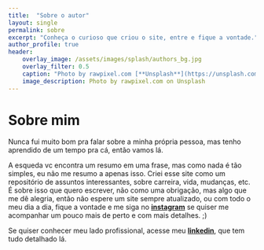 ```yaml
---
title:  "Sobre o autor"
layout: single
permalink: sobre
excerpt: "Conheça o curioso que criou o site, entre e fique a vontade."
author_profile: true
header:
    overlay_image: /assets/images/splash/authors_bg.jpg
    overlay_filter: 0.5
    caption: "Photo by rawpixel.com [**Unsplash**](https://unsplash.com/photos/EF8Jr-uPS2Y)"
    image_description: Photo by rawpixel.com on Unsplash
---
```

# Sobre mim
Nunca fui muito bom pra falar sobre a minha própria pessoa, mas tenho aprendido de um tempo pra cá, então vamos lá.

A esqueda vc encontra um resumo em uma frase, mas como nada é tão simples, eu não me resumo a apenas isso. Criei esse site como um repositório de assuntos interessantes, sobre carreira, vida, mudanças, etc. É sobre isso que quero escrever, não como uma obrigação, mas algo que me dê alegria, então não espere um site sempre atualizado, ou com todo o meu dia a dia, fique a vontade e me siga no [**instagram**](https://instagram.com/zenatuz) se quiser me acompanhar um pouco mais de perto e com mais detalhes. ;)

Se quiser conhecer meu lado profissional, acesse meu [**linkedin**](https://linkedin.com/in/zenatuz), que tem tudo detalhado lá. 
